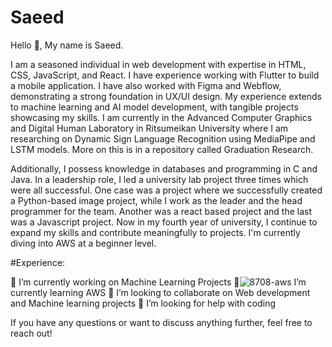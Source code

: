 # Saeed
Hello  👋, My name is Saeed.

I am a seasoned individual in web development with expertise in HTML, CSS, JavaScript, and  React. I have experience working with Flutter to build a mobile application.  I have also worked with Figma and Webflow, demonstrating a strong foundation in UX/UI design. My experience extends to machine learning and AI model development, with tangible projects showcasing my skills. I am currently in 	the Advanced Computer Graphics and Digital Human Laboratory in Ritsumeikan University where I am researching on Dynamic Sign Language Recognition using MediaPipe and LSTM models. More on this is in a repository called Graduation Research.

Additionally, I possess knowledge in databases and  programming in C and Java. In a leadership role, I led a university lab project three times which were all successful. One case was a project where we successfully created a Python-based image project, while I work  as  the leader and the head programmer for the team. Another was a react based project and the last was a Javascript project. Now in my fourth year of university, I continue to expand my skills and contribute meaningfully to projects. I'm currently diving into AWS at a beginner level.

#Experience:

🔭 I’m currently working on Machine Learning Projects
🌱![8708-aws](https://github.com/GamebwoySaeed/Saeed/assets/42499925/9dc348f2-5090-4377-b1a0-0fcc6f74d48e)
 I’m currently learning AWS
👯 I’m looking to collaborate on Web development and Machine learning projects
🤔 I’m looking for help with coding

If you have any questions or want to discuss anything further, feel free to reach out!
